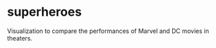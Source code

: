 superheroes
==========

Visualization to compare the performances of Marvel and DC movies in theaters. 
